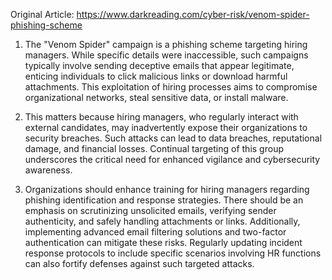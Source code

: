 Original Article: https://www.darkreading.com/cyber-risk/venom-spider-phishing-scheme

1) The "Venom Spider" campaign is a phishing scheme targeting hiring managers. While specific details were inaccessible, such campaigns typically involve sending deceptive emails that appear legitimate, enticing individuals to click malicious links or download harmful attachments. This exploitation of hiring processes aims to compromise organizational networks, steal sensitive data, or install malware.

2) This matters because hiring managers, who regularly interact with external candidates, may inadvertently expose their organizations to security breaches. Such attacks can lead to data breaches, reputational damage, and financial losses. Continual targeting of this group underscores the critical need for enhanced vigilance and cybersecurity awareness.

3) Organizations should enhance training for hiring managers regarding phishing identification and response strategies. There should be an emphasis on scrutinizing unsolicited emails, verifying sender authenticity, and safely handling attachments or links. Additionally, implementing advanced email filtering solutions and two-factor authentication can mitigate these risks. Regularly updating incident response protocols to include specific scenarios involving HR functions can also fortify defenses against such targeted attacks.